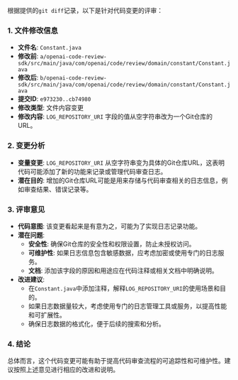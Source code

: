 根据提供的`git diff`记录，以下是针对代码变更的评审：

### 1. 文件修改信息
- **文件名**: `Constant.java`
- **修改前**: `a/openai-code-review-sdk/src/main/java/com/openai/code/review/domain/constant/Constant.java`
- **修改后**: `b/openai-code-review-sdk/src/main/java/com/openai/code/review/domain/constant/Constant.java`
- **提交ID**: `e973230..cb74980`
- **修改类型**: 文件内容变更
- **修改内容**: `LOG_REPOSITORY_URI` 字段的值从空字符串改为一个Git仓库的URL。

### 2. 变更分析
- **变量变更**: `LOG_REPOSITORY_URI` 从空字符串变为具体的Git仓库URL，这表明代码可能添加了新的功能来记录或管理代码审查日志。
- **潜在目的**: 增加的Git仓库URL可能是用来存储与代码审查相关的日志信息，例如审查结果、错误记录等。

### 3. 评审意见
- **代码意图**: 该变更看起来是有意为之，可能为了实现日志记录功能。
- **潜在问题**:
  - **安全性**: 确保Git仓库的安全性和权限设置，防止未授权访问。
  - **可维护性**: 如果日志信息包含敏感数据，应考虑加密或使用专门的日志服务。
  - **文档**: 添加该字段的原因和用途应在代码注释或相关文档中明确说明。
- **改进建议**:
  - 在`Constant.java`中添加注释，解释`LOG_REPOSITORY_URI`的使用场景和目的。
  - 如果日志数据量较大，考虑使用专门的日志管理工具或服务，以提高性能和可扩展性。
  - 确保日志数据的格式化，便于后续的搜索和分析。

### 4. 结论
总体而言，这个代码变更可能有助于提高代码审查流程的可追踪性和可维护性。建议按照上述意见进行相应的改进和说明。